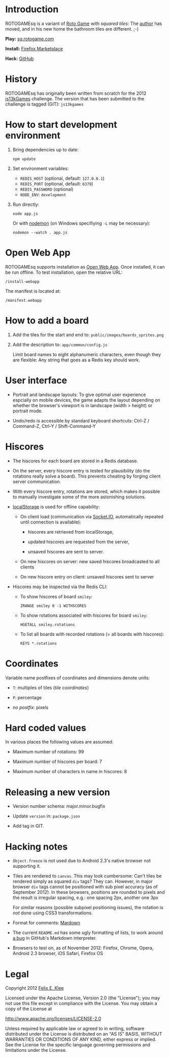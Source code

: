 Introduction
============

ROTOGAMEsq is a variant of [Roto Game][1] with *squared tiles*: The [author][4]
has moved, and in his new home the bathroom tiles are different. ;-)

**Play:** [sq.rotogame.com][2]

**Install:** [Firefox Marketplace][12]

**Hack:** [GitHub][13]


History
=======

ROTOGAMEsq has originally been written from scratch for the 2012
[js13kGames][3] challenge. The version that has been submitted to the challenge
is tagged (GIT): `js13kgames`


How to start development environment
====================================

 1. Bring dependencies up to date:
 
        npm update

 2. Set environment variables:
      + `REDIS_HOST` (optional, default: `127.0.0.1`)
      + `REDIS_PORT` (optional, default: `6379`)
      + `REDIS_PASSWORD` (optional)
      + `NODE_ENV`: `development`

 3. Run directly:
 
        node app.js

    Or with [nodemon][5] (on Windows specifiying `-L` may be necessary):

        nodemon --watch . app.js


Open Web App
============

ROTOGAMEsq supports installation as [Open Web App][11]. Once installed, it can
be run offline. To test installation, open the relative URL:

    /install-webapp

The manifest is located at:

    /manifest.webapp


How to add a board
==================

 1. Add the tiles for the start and end to: `public/images/boards_sprites.png`

 2. Add the description to: `app/common/config.js`

    Limit board names to eight alphanumeric characters, even though they are
    flexible: Any string that goes as a Redis key should work.


User interface
==============

  * Portrait and landscape layouts: To give optimal user experience espcially
    on mobile devices, the game adapts the layout depending on whether the
    browser's viewport is in landscape (width > height) or portrait mode.

  * Undo/redo is accessible by standard keyboard shortcuts: Ctrl-Z / Command-Z,
    Ctrl-Y / Shift-Command-Y


Hiscores
========

  * The hiscores for each board are stored in a Redis database.
  
  * On the server, every hiscore entry is tested for plausibility (do the
    rotations really solve a board). This prevents cheating by forging client
    server communication.

  * With every hiscore entry, rotations are stored, which makes it possible to
    manually investigate some of the more astonishing solutions.

  * [localStorage][6] is used for offline capability:

      + On client load (communication via [Socket.IO][7], automatically repeated
        until connection is available):

          - hiscores are retrieved from localStorage,

          - updated hiscores are requested from the server,

          - unsaved hiscores are sent to server.

      + On new hiscores on server: new saved hiscores broadcasted to all
        clients

      + On new hiscore entry on client: unsaved hiscores sent to server

  * Hiscores may be inspected via the Redis CLI:
  
      + To show hiscores of board `smiley`:
  
            ZRANGE smiley 0 -1 WITHSCORES
  
      + To show rotations associated with hiscores for board  `smiley`:
  
            HGETALL smiley.rotations

      + To list all boards with recorded rotations (= all boards with
        hiscores):
  
            KEYS *.rotations


Coordinates
===========

Variable name postfixes of coordinates and dimensions denote units:
  
  * `T`: multiples of tiles (*tile coordinates*)
     
  * `P`: percentage

  * *no postfix:* pixels


Hard coded values
=================

In various places the following values are assumed:

  * Maximum number of rotations: 99

  * Maximum number of hiscores per board: 7
      
  * Maximum number of characters in name in hiscores: 8


Releasing a new version
=======================

  * Version number schema: major.minor.bugfix

  * Update `version` in: `package.json`

  * Add tag in GIT.


Hacking notes
=============

  * `Object.freeze` is not used due to Android 2.3's native browser not
    supporting it.
  
  * Tiles are rendered to `canvas`. This may look cumbersome: Can't tiles be
    rendered simply as squared `div` tags? They can. However, in major browser
    `div` tags cannot be positioned with sub pixel accuracy (as of September
    2012). In these browsers, positions are rounded to pixels and the result is
    irregular spacing, e.g.: one spacing 2px, another one 3px
    
    For similar reasons (possible subpixel positioning issues), the rotation is
    *not* done using CSS3 transformations.
  
  * Format for comments: [Mardown][10]

  * The current `README.md` has some ugly formatting of lists, to work around
    [a bug][9] in GitHub's Markdown interpreter.

  * Browsers to test on, as of November 2012: Firefox, Chrome, Opera, Android
    2.3 browser, iOS Safari, Firefox OS


Legal
=====

Copyright 2012 [Felix E. Klee][4]

Licensed under the Apache License, Version 2.0 (the "License"); you may not use
this file except in compliance with the License. You may obtain a copy of the
License at

<http://www.apache.org/licenses/LICENSE-2.0>

Unless required by applicable law or agreed to in writing, software distributed
under the License is distributed on an "AS IS" BASIS, WITHOUT WARRANTIES OR
CONDITIONS OF ANY KIND, either express or implied. See the License for the
specific language governing permissions and limitations under the License.


[1]: http://code.google.com/p/rotogame
[2]: http://sq.rotogame.com
[3]: http://js13kgames.com
[4]: mailto:felix.klee@inka.de
[5]: https://github.com/remy/nodemon
[6]: http://www.w3.org/TR/webstorage/#the-localstorage-attribute
[7]: http://socket.io/
[8]: http://www.whatwg.org/specs/web-apps/current-work/multipage/offline.html#appcache
[9]: https://github.com/github/markup/issues/165
[10]: http://daringfireball.net/projects/markdown/
[11]: https://developer.mozilla.org/en-US/docs/Apps
[12]: https://marketplace.firefox.com/app/rotogamesq/
[13]: https://github.com/feklee/rotogamesq
